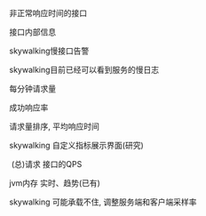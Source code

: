 非正常响应时间的接口

接口内部信息





skywalking慢接口告警

skywalking目前已经可以看到服务的慢日志

每分钟请求量

成功响应率





请求量排序, 平均响应时间



skywalking 自定义指标展示界面(研究)

​	(总)请求 接口的QPS



jvm内存 实时、趋势(已有)

skywalking 可能承载不住, 调整服务端和客户端采样率